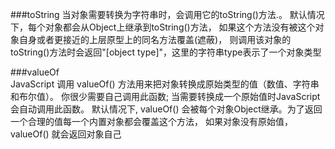 ###toString
	当对象需要转换为字符串时，会调用它的toString()方法.。
	默认情况下，每个对象都会从Object上继承到toString()方法，
	如果这个方法没有被这个对象自身或者更接近的上层原型上的同名方法覆盖(遮蔽)，
	则调用该对象的toString()方法时会返回"[object type]"，这里的字符串type表示了一个对象类型


###valueOf	
	JavaScript 调用 valueOf() 方法用来把对象转换成原始类型的值（数值、字符串和布尔值）。 
	你很少需要自己调用此函数; 当需要转换成一个原始值时JavaScript 会自动调用此函数。
	默认情况下, valueOf() 会被每个对象Object继承。为了返回一个合理的值每一个内置对象都会覆盖这个方法，
	如果对象没有原始值，valueOf() 就会返回对象自己
	
